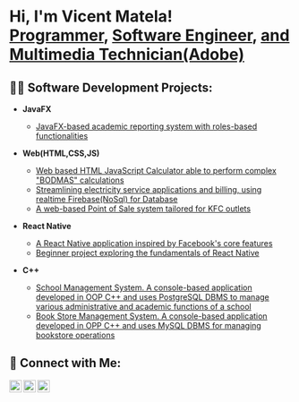 <h1>Hi, I'm Vicent Matela!<br/>
<a href="https://github.com/Matela-cyber">Programmer</a>, 
<a href="https://www.linkedin.com/in/teboho-vicent-matela-527a9a284/">Software Engineer</a>, 
<a href="https://drive.google.com/drive/folders/1kD2PXE5uyQOGNGutEevxNyfl5rKFZmaT?usp=sharing">and Multimedia Technician(Adobe)</a>
</h1>

<h2>👨‍💻 Software Development Projects:</h2>

- **JavaFX**  
  - [JavaFX-based academic reporting system with roles-based functionalities](https://github.com/Matela-cyber/reporting-system)
  
- **Web(HTML,CSS,JS)**
   - [Web based HTML JavaScript Calculator able to perform complex "BODMAS"  calculations ](https://github.com/Matela-cyber/calculator)
   - [Streamlining electricity service applications and billing, using realtime Firebase(NoSql) for Database](https://github.com/Matela-cyber/electricity-registeration-and-billing-system)
   - [A web-based Point of Sale system tailored for KFC outlets](https://github.com/Matela-cyber/KFC-POS) 

- **React Native**  
  - [A React Native application inspired by Facebook's core features](https://github.com/Matela-cyber/facebookClone)
  - [Beginner project exploring the fundamentals of React Native](https://github.com/Matela-cyber/Intro-to-react-native)

- **C++**  
  - [School Management System. A console-based application developed in OOP C++ and uses PostgreSQL DBMS to manage various administrative and academic functions of a school](https://github.com/Matela-cyber/School-Management-System)
  - [Book Store Management System. A console-based application developed in OPP C++ and uses MySQL DBMS for managing bookstore operations](https://github.com/Matela-cyber/Book-store-system)



<h2>🤳 Connect with Me:</h2>

[<img align="left" alt="Vicent Matela | LinkedIn" width="22px" src="https://cdn.jsdelivr.net/npm/simple-icons@v3/icons/linkedin.svg" />](https://www.linkedin.com/in/teboho-vicent-matela-527a9a284/)
[<img align="left" alt="Vicent Matela | GitHub" width="22px" src="https://cdn.jsdelivr.net/npm/simple-icons@v3/icons/github.svg" />](https://github.com/Matela-cyber)
[<img align="left" alt="Vicent Matela | Portfolio" width="22px" src="https://cdn.jsdelivr.net/npm/simple-icons@v3/icons/googledrive.svg" />](https://drive.google.com/drive/folders/1kD2PXE5uyQOGNGutEevxNyfl5rKFZmaT?usp=sharing)
